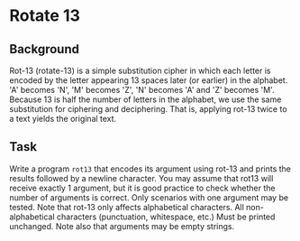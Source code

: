# Rotate 13

## Background

Rot-13 (rotate-13) is a simple substitution cipher in which each letter is encoded by the letter appearing 13 spaces later (or earlier) in the alphabet. 'A' becomes 'N', 'M' becomes 'Z', 'N' becomes 'A' and 'Z' becomes 'M'. Because 13 is half the number of letters in the alphabet, we use the same substitution for ciphering and deciphering. That is, applying rot-13 twice to a text yields the original text.

## Task

Write a program `rot13` that encodes its argument using rot-13 and prints the results followed by a newline character. You may assume that rot13 will receive exactly 1 argument, but it is good practice to check whether the number of arguments is correct. Only scenarios with one argument may be tested. Note that rot-13 only affects alphabetical characters. All non-alphabetical characters (punctuation, whitespace, etc.) Must be printed unchanged. Note also that arguments may be empty strings.
